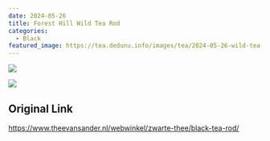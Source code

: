 ```yaml
---
date: 2024-05-26
title: Forest Hill Wild Tea Rod
categories:
  - Black
featured_image: https://tea.dedunu.info/images/tea/2024-05-26-wild-tea-rod-1.jpeg
---
```


![](https://tea.dedunu.info/images/tea/2024-05-26-wild-tea-rod-2.jpeg)

![](https://tea.dedunu.info/images/tea/2024-05-26-wild-tea-rod-3.jpeg)

## Original Link

<https://www.theevansander.nl/webwinkel/zwarte-thee/black-tea-rod/>
